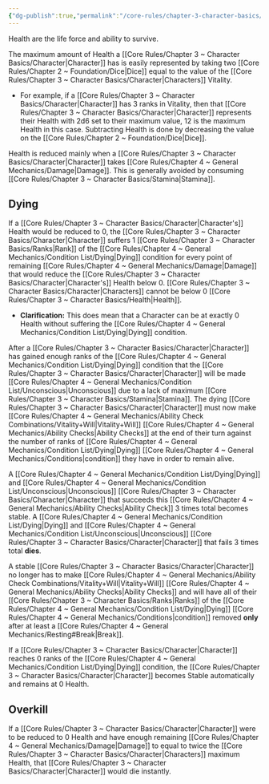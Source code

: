 ```yaml
---
{"dg-publish":true,"permalink":"/core-rules/chapter-3-character-basics/health/"}
---
```


Health are the life force and ability to survive.

The maximum amount of Health a [[Core Rules/Chapter 3 ~ Character Basics/Character\|Character]] has is easily represented by taking two [[Core Rules/Chapter 2 ~ Foundation/Dice\|Dice]] equal to the value of the [[Core Rules/Chapter 3 ~ Character Basics/Character\|Characters]] Vitality.
- For example, if a [[Core Rules/Chapter 3 ~ Character Basics/Character\|Character]] has 3 ranks in Vitality, then that [[Core Rules/Chapter 3 ~ Character Basics/Character\|Character]] represents their Health with 2d6 set to their maximum value, 12 is the maximum Health in this case. Subtracting Health is done by decreasing the value on the [[Core Rules/Chapter 2 ~ Foundation/Dice\|Dice]].

Health is reduced mainly when a [[Core Rules/Chapter 3 ~ Character Basics/Character\|Character]] takes [[Core Rules/Chapter 4 ~ General Mechanics/Damage\|Damage]]. This is generally avoided by consuming [[Core Rules/Chapter 3 ~ Character Basics/Stamina\|Stamina]].


## Dying
If a [[Core Rules/Chapter 3 ~ Character Basics/Character\|Character's]] Health would be reduced to 0, the [[Core Rules/Chapter 3 ~ Character Basics/Character\|Character]] suffers 1 [[Core Rules/Chapter 3 ~ Character Basics/Ranks\|Rank]] of the [[Core Rules/Chapter 4 ~ General Mechanics/Condition List/Dying\|Dying]] condition for every point of remaining [[Core Rules/Chapter 4 ~ General Mechanics/Damage\|Damage]] that would reduce the [[Core Rules/Chapter 3 ~ Character Basics/Character\|Character's]] Health below 0. [[Core Rules/Chapter 3 ~ Character Basics/Character\|Characters]] cannot be below 0 [[Core Rules/Chapter 3 ~ Character Basics/Health\|Health]].

- **Clarification:** This does mean that a Character can be at exactly 0 Health without suffering the [[Core Rules/Chapter 4 ~ General Mechanics/Condition List/Dying\|Dying]] condition.

After a [[Core Rules/Chapter 3 ~ Character Basics/Character\|Character]] has gained enough ranks of the [[Core Rules/Chapter 4 ~ General Mechanics/Condition List/Dying\|Dying]] condition that the [[Core Rules/Chapter 3 ~ Character Basics/Character\|Character]] will be made [[Core Rules/Chapter 4 ~ General Mechanics/Condition List/Unconscious\|Unconscious]] due to a lack of maximum [[Core Rules/Chapter 3 ~ Character Basics/Stamina\|Stamina]]. The dying [[Core Rules/Chapter 3 ~ Character Basics/Character\|Character]] must now make [[Core Rules/Chapter 4 ~ General Mechanics/Ability Check Combinations/Vitality+Will\|Vitality+Will]] [[Core Rules/Chapter 4 ~ General Mechanics/Ability Checks\|Ability Checks]] at the end of their turn against the number of ranks of [[Core Rules/Chapter 4 ~ General Mechanics/Condition List/Dying\|Dying]] [[Core Rules/Chapter 4 ~ General Mechanics/Conditions\|condition]] they have in order to remain alive.

A [[Core Rules/Chapter 4 ~ General Mechanics/Condition List/Dying\|Dying]] and [[Core Rules/Chapter 4 ~ General Mechanics/Condition List/Unconscious\|Unconscious]] [[Core Rules/Chapter 3 ~ Character Basics/Character\|Character]] that succeeds this [[Core Rules/Chapter 4 ~ General Mechanics/Ability Checks\|Ability Check]] 3 times total becomes stable. A [[Core Rules/Chapter 4 ~ General Mechanics/Condition List/Dying\|Dying]] and [[Core Rules/Chapter 4 ~ General Mechanics/Condition List/Unconscious\|Unconscious]] [[Core Rules/Chapter 3 ~ Character Basics/Character\|Character]] that fails 3 times total **dies**.

A stable [[Core Rules/Chapter 3 ~ Character Basics/Character\|Character]] no longer has to make [[Core Rules/Chapter 4 ~ General Mechanics/Ability Check Combinations/Vitality+Will\|Vitality+Will]] [[Core Rules/Chapter 4 ~ General Mechanics/Ability Checks\|Ability Checks]] and will have all of their [[Core Rules/Chapter 3 ~ Character Basics/Ranks\|Ranks]] of the [[Core Rules/Chapter 4 ~ General Mechanics/Condition List/Dying\|Dying]] [[Core Rules/Chapter 4 ~ General Mechanics/Conditions\|condition]] removed **only** after at least a [[Core Rules/Chapter 4 ~ General Mechanics/Resting#Break\|Break]].

If a [[Core Rules/Chapter 3 ~ Character Basics/Character\|Character]] reaches 0 ranks of the [[Core Rules/Chapter 4 ~ General Mechanics/Condition List/Dying\|Dying]] condition, the [[Core Rules/Chapter 3 ~ Character Basics/Character\|Character]] becomes Stable automatically and remains at 0 Health.

## Overkill
If a [[Core Rules/Chapter 3 ~ Character Basics/Character\|Character]] were to be reduced to 0 Health and have enough remaining [[Core Rules/Chapter 4 ~ General Mechanics/Damage\|Damage]] to equal to twice the [[Core Rules/Chapter 3 ~ Character Basics/Character\|Characters]] maximum Health, that [[Core Rules/Chapter 3 ~ Character Basics/Character\|Character]] would die instantly.